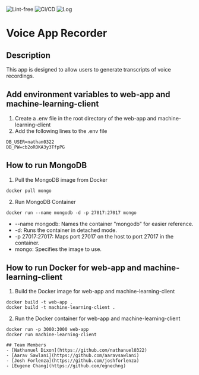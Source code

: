 ![Lint-free](https://github.com/software-students-spring2024/4-containerized-app-exercise-team0-4/actions/workflows/lint.yml/badge.svg)
![CI/CD](https://github.com/software-students-spring2024/4-containerized-app-exercise-team0-4/actions/workflows/build.yaml/badge.svg)
![Log](https://github.com/software-students-spring2024/4-containerized-app-exercise-team0-4/actions/workflows/event-logger.yml/badge.svg)

# Voice App Recorder

## Description 
This app is designed to allow users to generate transcripts of voice recordings.

## Add environment variables to web-app and machine-learning-client
1. Create a .env file in the root directory of the web-app and machine-learning-client
2. Add the following lines to the .env file
```
DB_USER=nathan0322
DB_PW=cb2oROKA3y3TfpPG
```

## How to run MongoDB
1. Pull the MongoDB image from Docker
```
docker pull mongo
```
2. Run MongoDB Container
```
docker run --name mongodb -d -p 27017:27017 mongo
```
 - --name mongodb: Names the container "mongodb" for easier reference.
- -d: Runs the container in detached mode.
- -p 27017:27017: Maps port 27017 on the host to port 27017 in the container.
- mongo: Specifies the image to use.

## How to run Docker for web-app and machine-learning-client
1. Build the Docker image for web-app and machine-learning-client
```
docker build -t web-app .
docker build -t machine-learning-client .
```

2. Run the Docker container for web-app and machine-learning-client
```
docker run -p 3000:3000 web-app
docker run machine-learning-client

## Team Members
- [Nathanuel Dixon](https://github.com/nathanuel0322)
- [Aarav Sawlani](https://github.com/aaravsawlani)
- [Josh Forlenza](https://github.com/joshforlenza)
- [Eugene Chang](https://github.com/egnechng)

```
